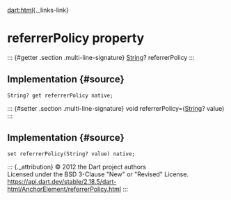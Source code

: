 [dart:html](../../dart-html/dart-html-library){._links-link}

referrerPolicy property
=======================

::: {#getter .section .multi-line-signature}
[String](../../dart-core/string-class)? referrerPolicy
:::

Implementation {#source}
--------------

``` {.language-dart data-language="dart"}
String? get referrerPolicy native;
```

::: {#setter .section .multi-line-signature}
void referrerPolicy=([String](../../dart-core/string-class)? value)
:::

Implementation {#source}
--------------

``` {.language-dart data-language="dart"}
set referrerPolicy(String? value) native;
```

::: {._attribution}
© 2012 the Dart project authors\
Licensed under the BSD 3-Clause \"New\" or \"Revised\" License.\
<https://api.dart.dev/stable/2.18.5/dart-html/AnchorElement/referrerPolicy.html>
:::
